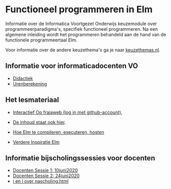 # Functioneel programmeren in Elm

Informatie over de Informatica Voortgezet Onderwijs keuzemodule over programmeerparadigma's, specifiek functioneel programmeren. Na een algemene inleiding wordt het programmeren behandeld aan de hand van de functionele programmeertaal Elm.

Voor informatie over de andere keuzethema's ga je naar
[keuzethemas.nl](https://keuzethemas.nl/).

## Informatie voor informaticadocenten VO
+ [Didactiek](docentinfo/didactiek)
+ [Urenberekening](docentinfo/uren)


## Het lesmateriaal

+ [Interactief Op frajaweb (log in met github-account)](https://jupyterhub.frajaweb.com/hub/login),
+ [De inhoud staat ook hier](notebooks/Welcome).


+ [Hoe Elm te compileren, executeren, hosten](host/)
+ [Verdere Inspiratie Elm](allsorts)


## Informatie bijscholingssessies voor docenten
+ [Docenten Sessie 1: 10juni2020](scholing/)
+ [Docenten Sessie 2: 24juni2020](scholing/sessie2)
+ [i en i over nascholing.html](https://ieni.github.io/inf2019/nascholing.html)
